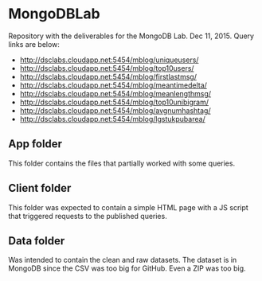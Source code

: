 # MongoDBLab
Repository with the deliverables for the MongoDB Lab. Dec 11, 2015. Query links are below:
- http://dsclabs.cloudapp.net:5454/mblog/uniqueusers/
- http://dsclabs.cloudapp.net:5454/mblog/top10users/
- http://dsclabs.cloudapp.net:5454/mblog/firstlastmsg/
- http://dsclabs.cloudapp.net:5454/mblog/meantimedelta/
- http://dsclabs.cloudapp.net:5454/mblog/meanlengthmsg/
- http://dsclabs.cloudapp.net:5454/mblog/top10unibigram/
- http://dsclabs.cloudapp.net:5454/mblog/avgnumhashtag/
- http://dsclabs.cloudapp.net:5454/mblog/lgstukpubarea/

## App folder
This folder contains the files that partially worked with some queries.

## Client folder
This folder was expected to contain a simple HTML page with a JS script that triggered requests to the published queries.

## Data folder
Was intended to contain the clean and raw datasets. The dataset is in MongoDB since the CSV was too big for GitHub. Even a ZIP was too big.
